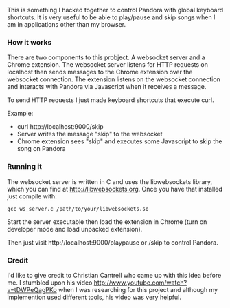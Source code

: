 This is something I hacked together to control Pandora with global keyboard shortcuts.  It is very useful to be able to play/pause and skip songs when I am in applications other than my browser.

### How it works

There are two components to this probject.  A websocket server and a Chrome extension.  The websocket server listens for HTTP requests on localhost then sends messages to the Chrome extension over the websocket connection.  The extension listens on the websocket connection and interacts with Pandora via Javascript when it receives a message.

To send HTTP requests I just made keyboard shortcuts that execute curl.

Example:

* curl http://localhost:9000/skip
* Server writes the message "skip" to the websocket
* Chrome extension sees "skip" and executes some Javascript to skip the song on Pandora

### Running it

The websocket server is written in C and uses the libwebsockets library, which you can find at http://libwebsockets.org.  Once you have that installed just compile with:

`gcc ws_server.c /path/to/your/libwebsockets.so`

Start the server executable then load the extension in Chrome (turn on developer mode and load unpacked extension).

Then just visit http://localhost:9000/playpause or /skip to control Pandora.

### Credit

I'd like to give credit to Christian Cantrell who came up with this idea before me.  I stumbled upon his video http://www.youtube.com/watch?v=tDWPeQagPKo when I was researching for this project and although my implemention used different tools, his video was very helpful.
